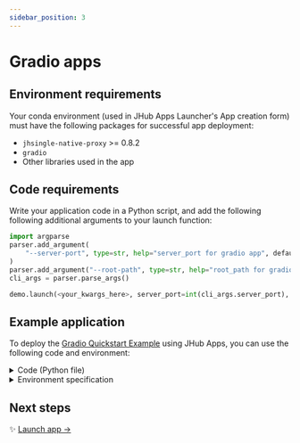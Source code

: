 ```yaml
---
sidebar_position: 3
---
```


# Gradio apps

## Environment requirements

Your conda environment (used in JHub Apps Launcher's App creation form) must have the following packages for successful app deployment:

* `jhsingle-native-proxy` >= 0.8.2
* `gradio`
* Other libraries used in the app

## Code requirements

Write your application code in a Python script, and add the following following additional arguments to your launch function:

```python
import argparse
parser.add_argument(
    "--server-port", type=str, help="server_port for gradio app", default=8500
)
parser.add_argument("--root-path", type=str, help="root_path for gradio", default=None)
cli_args = parser.parse_args()

demo.launch(<your_kwargs_here>, server_port=int(cli_args.server_port), root_path=cli_args.root_path)
```

## Example application

To deploy the [Gradio Quickstart Example][gradio-quickstart] using JHub Apps, you can use the following code and environment:

<details>
<summary> Code (Python file) </summary>

In a Python file, copy the following lines of code.

```python title="gradio-hello-app.py"
import gradio as gr
import argparse

parser = argparse.ArgumentParser()

parser.add_argument(
    "--server-port", type=str, help="server_port for gradio app", default=8500
)

parser.add_argument("--root-path", type=str, help="root_path for gradio", default=None)

cli_args = parser.parse_args()

def greet(name, intensity):
    return "Hello, " + name + "!" * int(intensity)

demo = gr.Interface(
    fn=greet,
    inputs=["text", "slider"],
    outputs=["text"],
)

if __name__ == "__main__":
    demo.launch(server_port=int(cli_args.server_port), root_path=cli_args.root_path)
```

</details>

<details>
<summary> Environment specification </summary>

Use the following spec to create a conda environment wherever JHub Apps is deployed.
If using Nebari, use this spec to create an environment with [conda-store][conda-store].

```yaml
name: gradio-hello-app
channels:
  - conda-forge
dependencies:
  - gradio
  - jhsingle-native-proxy
  - ipykernel
  - ipywidgets
  - nbconvert
```

</details>


## Next steps

:sparkles: [Launch app →](/docs/create-apps/general-app)

<!-- External links -->

[gradio-quickstart]: https://www.gradio.app/guides/quickstart#building-your-first-demo
[conda-store]: https://conda.store/conda-store-ui/tutorials/create-envs
